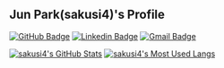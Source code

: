 ## Jun Park(sakusi4)'s Profile
[![GitHub Badge](https://img.shields.io/badge/-GitHub-333?style=flat-square&logo=GitHub&logoColor=white&link=https://github.com/sakusi4)](https://github.com/sakusi4)
[![Linkedin Badge](https://img.shields.io/badge/-LinkedIn-0e76a8?style=flat-square&logo=Linkedin&logoColor=white&link=https://www.linkedin.com/in/sakusi4/)](https://www.linkedin.com/in/sakusi4/)
[![Gmail Badge](https://img.shields.io/badge/Gmail-d14836?style=flat-square&logo=Gmail&logoColor=white&link=mailto:sakusi4@gmail.com)](mailto:sakusi4@gmail.com)


[![sakusi4's GitHub Stats](https://github-readme-stats.vercel.app/api?username=sakusi4&count_private=true&show_icons=true)](https://github.com/anuraghazra/github-readme-stats) 
[![sakusi4's Most Used Langs](https://github-readme-stats.vercel.app/api/top-langs/?username=sakusi4&layout=compact)](https://github.com/anuraghazra/github-readme-stats)

<!--
**sakusi4/sakusi4** is a ✨ _special_ ✨ repository because its `README.md` (this file) appears on your GitHub profile.

Here are some ideas to get you started:

- 🔭 I’m currently working on ...
- 🌱 I’m currently learning ...
- 👯 I’m looking to collaborate on ...
- 🤔 I’m looking for help with ...
- 💬 Ask me about ...
- 📫 How to reach me: ...
- 😄 Pronouns: ...
- ⚡ Fun fact: ...
-->
